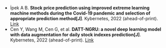 * İpek A B. <b>Stock price prediction using improved extreme learning machine methods during the Covid-19 pandemic and selection of appropriate prediction method[J]</b>. Kybernetes, 2022 (ahead-of-print). [Link](https://www.emerald.com/insight/content/doi/10.1108/K-12-2021-1252/full/html)
* Cen Y, Wang M, Cen G, et al. <b>DATT-NGRU: a novel deep learning model with data augmentation for daily stock indexes prediction[J]</b>. Kybernetes, 2022 (ahead-of-print). [Link](https://www.emerald.com/insight/content/doi/10.1108/K-04-2022-0629/full/html)
